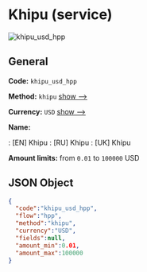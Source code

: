 
# Khipu (service) 
![khipu_usd_hpp](https://static.openfintech.io/payment_methods/khipu_usd_hpp/logo.svg?w=400&c=v0.59.26#w200)  

## General 
 
**Code:** `khipu_usd_hpp` 
 
**Method:** `khipu` 
 [show -->](/payment-methods/khipu/) 
 
**Currency:** `USD` [show -->](/currencies/USD/) 
 
**Name:** 
 
:	[EN] Khipu 
:	[RU] Khipu 
:	[UK] Khipu 
 
**Amount limits:** from `0.01` to `100000` USD 

## JSON Object 

```json
{
  "code":"khipu_usd_hpp",
  "flow":"hpp",
  "method":"khipu",
  "currency":"USD",
  "fields":null,
  "amount_min":0.01,
  "amount_max":100000
}
```  
